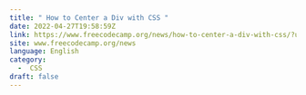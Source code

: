 ```yaml
---
title: " How to Center a Div with CSS "
date: 2022-04-27T19:58:59Z
link: https://www.freecodecamp.org/news/how-to-center-a-div-with-css/?utm_medium=RSS&utm_source=news.12bit.vn
site: www.freecodecamp.org/news
language: English
category:
  -  CSS 
draft: false
---
```

